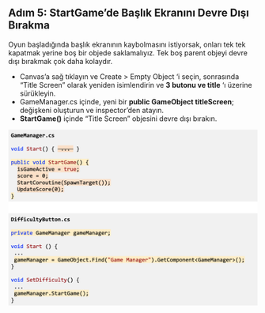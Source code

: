 ## Adım 5: StartGame’de Başlık Ekranını Devre Dışı Bırakma
Oyun başladığında başlık ekranının kaybolmasını istiyorsak, onları tek tek kapatmak yerine boş bir objede saklamalıyız. Tek boş parent objeyi devre dışı bırakmak çok daha kolaydır.

- Canvas’a sağ tıklayın ve Create > Empty Object ‘i seçin, sonrasında “Title Screen” olarak yeniden isimlendirin ve **3 butonu ve title** ‘ı üzerine sürükleyin.
- GameManager.cs içinde, yeni bir **public GameObject titleScreen**; değişkeni oluşturun ve inspector’den atayın.
- **StartGame()** içinde “Title Screen” objesini devre dışı bırakın.

![figures](https://raw.githubusercontent.com/Kodluyoruz/taskforce/main/unity-junior-programmer/deactivate-title-screen-StartGame/figures/CWC_B.3.5_image3.png)
